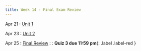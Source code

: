 ```yaml
---
title: Week 14 - Final Exam Review
---
```


Apr 21
: [Unit 1](#)

Apr 23
: [Unit 2](#)

Apr 25
: [Final Review](#)
: [](#) 
  : **Quiz 3 due 11:59 pm**{: .label .label-red }
